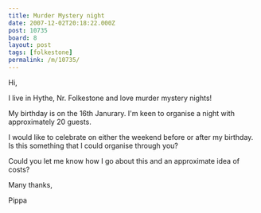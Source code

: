```yaml
---
title: Murder Mystery night
date: 2007-12-02T20:18:22.000Z
post: 10735
board: 8
layout: post
tags: [folkestone]
permalink: /m/10735/
---
```

Hi,

I live in Hythe, Nr. Folkestone and love murder mystery nights!

My birthday is on the 16th Janurary. I'm keen to organise a night with approximately 20 guests. 

I would like to celebrate on either the weekend before or after my birthday. Is this something that I could organise through you?

Could you let me know how I go about this and an approximate idea of costs?

Many thanks,

Pippa
